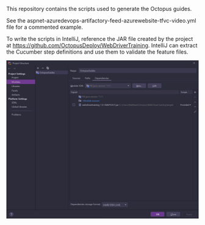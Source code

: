 This repository contains the scripts used to generate the Octopus guides.

See the aspnet-azuredevops-artifactory-feed-azurewebsite-tfvc-video.yml file for a commented example.

To write the scripts in IntelliJ, reference the JAR file created by the project at https://github.com/OctopusDeploy/WebDriverTraining. 
IntelliJ can extract the Cucumber step definitions and use them to validate the feature files. 

![](intellij.png) 